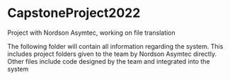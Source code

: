 # CapstoneProject2022
Project with Nordson Asymtec, working on file translation 

The following folder will contain all information regarding the system. This includes project folders given to the team by Nordson Asymtec directly.
Other files include code designed by the team and integrated into the system
